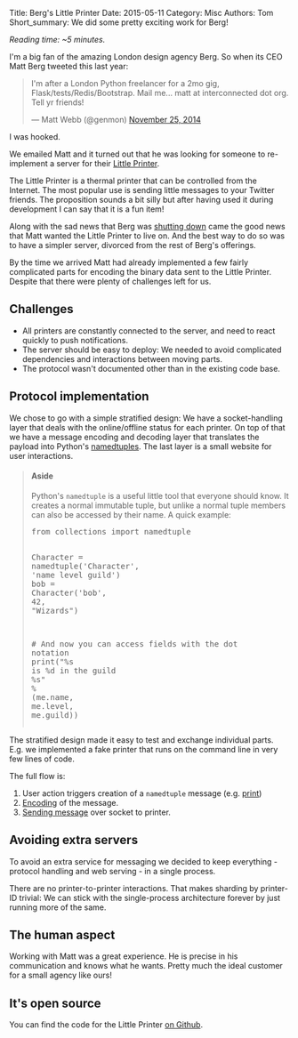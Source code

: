 Title: Berg's Little Printer
Date: 2015-05-11
Category: Misc
Authors: Tom
Short_summary: We did some pretty exciting work for Berg!

*Reading time: ~5 minutes.*

I'm a big fan of the amazing London design agency Berg. So when its
CEO Matt Berg tweeted this last year:

<blockquote class="twitter-tweet" lang="en"><p lang="en" dir="ltr">I&#39;m after a London Python freelancer for a 2mo gig, Flask/tests/Redis/Bootstrap. Mail me... matt at interconnected dot org. Tell yr friends!</p>&mdash; Matt Webb (@genmon) <a href="https://twitter.com/genmon/status/537304016993386497">November 25, 2014</a></blockquote> <script async src="//platform.twitter.com/widgets.js" charset="utf-8"></script>

I was hooked.

<!-- PELICAN_END_SUMMARY -->

We emailed Matt and it turned out that he was looking for someone to
re-implement a server for their
[Little Printer](http://www.wired.co.uk/news/archive/2011-11/29/berg-little-printer-bergcloud).

The Little Printer is a thermal printer that can be controlled from
the Internet. The most popular use is sending little messages to your
Twitter friends. The proposition sounds a bit silly but after having
used it during development I can say that it is a fun item!

Along with the sad news that Berg was
[shutting down](http://blog.bergcloud.com/2014/09/09/week-483/) came
the good news that Matt wanted the Little Printer to live on. And the
best way to do so was to have a simpler server, divorced from the rest
of Berg's offerings.

By the time we arrived Matt had already implemented a few fairly
complicated parts for encoding the binary data sent to the Little
Printer. Despite that there were plenty of challenges left for us.


## Challenges

* All printers are constantly connected to the server, and need to
  react quickly to push notifications.
* The server should be easy to deploy: We needed to avoid complicated
  dependencies and interactions between moving parts.
* The protocol wasn't documented other than in the existing code base.


## Protocol implementation

We chose to go with a simple stratified design: We have a
socket-handling layer that deals with the online/offline status for
each printer. On top of that we have a message encoding and decoding
layer that translates the payload into Python's
[namedtuples](https://docs.python.org/2/library/collections.html#collections.namedtuple). The
last layer is a small website for user interactions.

<blockquote><h4>Aside</h4>Python's <code>namedtuple</code> is a useful
little tool that everyone should know. It creates a normal immutable
tuple, but unlike a normal tuple members can also be accessed by their
name. A quick example:

<div class="highlight"><pre><span class="kn">from</span> <span class="nn">collections</span> <span class="kn">import</span> <span class="n">namedtuple</span>

<span class="n">Character</span> <span class="o">=</span> <span class="n">namedtuple</span><span class="p">(</span><span class="s">&#39;Character&#39;</span><span class="p">,</span> <span class="s">&#39;name level guild&#39;</span><span class="p">)</span>
<span class="n">bob</span> <span class="o">=</span> <span class="n">Character</span><span class="p">(</span><span class="s">&#39;bob&#39;</span><span class="p">,</span> <span class="mi">42</span><span class="p">,</span> <span class="s">&quot;Wizards&quot;</span><span class="p">)</span>

<span class="c"># And now you can access fields with the dot notation</span>
<span class="k">print</span><span class="p">(</span><span class="s">&quot;</span><span class="si">%s</span><span class="s"> is </span><span class="si">%d</span><span class="s"> in the guild </span><span class="si">%s</span><span class="s">&quot;</span> <span class="o">%</span> <span class="p">(</span><span class="n">me</span><span class="o">.</span><span class="n">name</span><span class="p">,</span> <span class="n">me</span><span class="o">.</span><span class="n">level</span><span class="p">,</span> <span class="n">me</span><span class="o">.</span><span class="n">guild</span><span class="p">))</span>
</pre></div>

</blockquote>

The stratified design made it easy to test and exchange individual
parts. E.g. we implemented a fake printer that runs on the command
line in very few lines of code.

The full flow is:

1. User action triggers creation of a `namedtuple` message
   (e.g. [print](https://github.com/genmon/sirius/blob/master/sirius/protocol/messages.py#L65))
2. [Encoding](https://github.com/genmon/sirius/blob/master/sirius/coding/encoders.py#L74) of the message.
3. [Sending message](https://github.com/genmon/sirius/blob/master/sirius/protocol/protocol_loop.py#L77) over socket to printer.


## Avoiding extra servers

To avoid an extra service for messaging we decided to keep
everything - protocol handling and web serving - in a single
process.

There are no printer-to-printer interactions. That makes sharding by
printer-ID trivial: We can stick with the single-process architecture
forever by just running more of the same.


## The human aspect

Working with Matt was a great experience. He is precise in his
communication and knows what he wants. Pretty much the ideal customer
for a small agency like ours!


## It's open source

You can find the code for the Little Printer [on Github](https://github.com/genmon/sirius).
